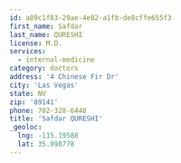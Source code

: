 ```yaml
---
id: a89c1f83-29ae-4e82-a1fb-de8cffe655f3
first_name: Safdar
last_name: QURESHI
license: M.D.
services:
  - internal-medicine
category: doctors
address: '4 Chinese Fir Dr'
city: 'Las Vegas'
state: NV
zip: '89141'
phone: 702-328-6448
title: 'Safdar QURESHI'
_geoloc:
  lng: -115.19588
  lat: 35.998778
---
```

